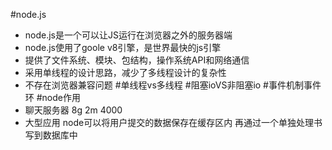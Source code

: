 #node.js- node.js是一个可以让JS运行在浏览器之外的服务器端- node.js使用了goole v8引擎，是世界最快的js引擎- 提供了文件系统、模块、包结构，操作系统API和网络通信- 采用单线程的设计思路，减少了多线程设计的复杂性- 不存在浏览器兼容问题#单线程vs多线程#阻塞ioVS非阻塞io#事件机制事件环#node作用- 聊天服务器8g 2m 4000 - 大型应用node可以将用户提交的数据保存在缓存区内再通过一个单独处理书写到数据库中